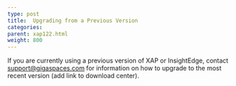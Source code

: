 ```yaml
---
type: post
title:  Upgrading from a Previous Version
categories:
parent: xap122.html
weight: 800
---
```


 If you are currently using a previous version of XAP or InsightEdge, contact <support@gigaspaces.com> for information on how to upgrade to the most recent version (add link to download center).